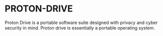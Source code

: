 # PROTON-DRIVE
Proton Drive is a portable software suite designed with privacy and cyber security in mind. Proton drive is essentially a portable operating system.
